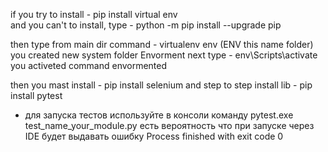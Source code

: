 if you try to install - pip install virtual env    
and you can't to install, type - python -m pip install --upgrade pip

then type from main dir command - virtualenv env (ENV this name folder)
you created new system folder Envorment 
next type - env\Scripts\activate  you activeted command envormented

then you mast install - pip install selenium
and step to step install  lib - pip install pytest


- для запуска тестов используйте в консоли команду pytest.exe test_name_your_module.py
есть вероятность что при запуске через IDE будет выдавать ошибку Process finished with exit code 0